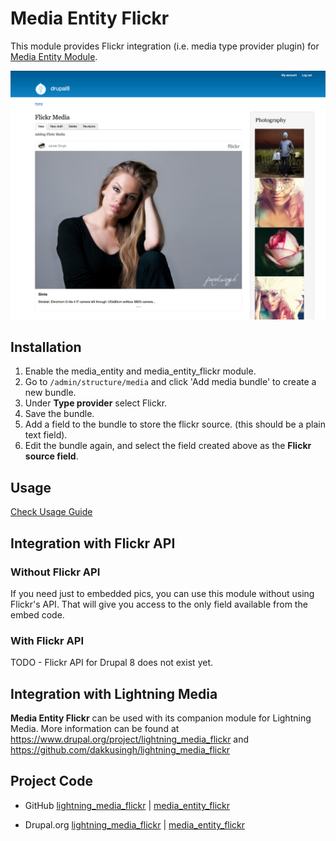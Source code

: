 # Media Entity Flickr
This module provides Flickr integration (i.e. media type
provider plugin) for [Media Entity Module](https://www.drupal.org/project/media_entity).

![media-entity-flickr](_documentation/images/4-flickr-media.jpg)

## Installation
1. Enable the media_entity and media_entity_flickr module.
2. Go to `/admin/structure/media` and click 'Add media bundle' to create a new bundle.
3. Under **Type provider** select Flickr.
4. Save the bundle.
5. Add a field to the bundle to store the flickr source. (this should be a plain text field).
6. Edit the bundle again, and select the field created above as the **Flickr source field**.

## Usage
[Check Usage Guide](_documentation/USAGE.md)

## Integration with Flickr API
### Without Flickr API
If you need just to embedded pics, you can use this module without using Flickr's API. That will give you access to the only field available from the embed code.

### With Flickr API
TODO - Flickr API for Drupal 8 does not exist yet.

## Integration with Lightning Media
**Media Entity Flickr** can be used with its companion module for Lightning Media. More information can be found at https://www.drupal.org/project/lightning_media_flickr and https://github.com/dakkusingh/lightning_media_flickr

## Project Code

* GitHub
[lightning_media_flickr](https://github.com/dakkusingh/lightning_media_flickr) | [media_entity_flickr](https://github.com/dakkusingh/media_entity_flickr)

* Drupal.org
[lightning_media_flickr](https://www.drupal.org/project/lightning_media_flickr) | [media_entity_flickr](https://www.drupal.org/project/media_entity_flickr)
